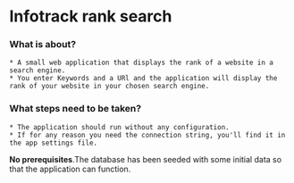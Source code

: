 # Infotrack rank search

### What is about?
    * A small web application that displays the rank of a website in a search engine.
    * You enter Keywords and a URl and the application will display the rank of your website in your chosen search engine. 
### What steps need to be taken?
    * The application should run without any configuration.
    * If for any reason you need the connection string, you'll find it in the app settings file. 
    
    
 **No prerequisites**.The database has been seeded with some initial data so that the application can function. 
      
    



